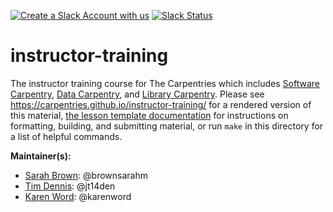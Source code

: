 [![Create a Slack Account with us](https://img.shields.io/badge/Create_Slack_Account-The_Carpentries-071159.svg)](https://swc-slack-invite.herokuapp.com/) 
 [![Slack Status](https://img.shields.io/badge/Slack_Channel-instructor--training-E01563.svg)](https://swcarpentry.slack.com/messages/C0CP2ERHA) 

instructor-training
===================

The instructor training course for The Carpentries which includes [Software Carpentry][swc-site], [Data Carpentry][dc-site], and [Library Carpentry][lc-site].
Please see <https://carpentries.github.io/instructor-training/> for a rendered version of this material,
[the lesson template documentation][lesson-example]
for instructions on formatting, building, and submitting material,
or run `make` in this directory for a list of helpful commands.

**Maintainer(s):**

* [Sarah Brown][brown_sarah]: @brownsarahm
* [Tim Dennis][dennis_tim]: @jt14den
* [Karen Word][word_karen]: @karenword  

[dc-site]: http://datacarpentry.org
[lesson-example]: https://carpentries.github.io/lesson-example
[swc-site]: http://software-carpentry.org
[lc-site]: https://librarycarpentry.org
[koch_christina]: https://carpentries.org/instructors/
[brown_sarah]: https://carpentries.org/instructors/ 
[dennis_tim]: https://carpentries.org/instructors/
[word_karen]: https://carpentries.org/team/
